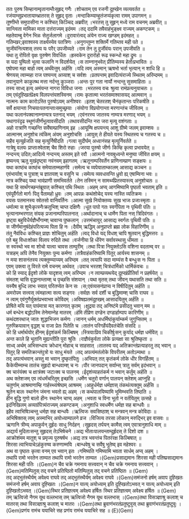 

  
ततः पुरुष सिम्हानाम्वृतानाम्तैःसुहृद् गणैः ।शोचताम् एव रजनी दुह्खेन व्यत्यवर्तत  ॥   
रजंयाम्सुप्रभातायाम्भ्रातरस् ते सुहृद् वृताः ।मन्दाकिम्याम्हुतंजप्यंकृत्वा रामम् उपागमन्  ॥   
तूष्णीम्ते समुपासीना न कश्चित् किञ्चिद् अब्रवीत् ।भरतस् तु सुहृन् मध्ये राम वचनम् अब्रवीत्  ॥   
सान्त्विता मामिका माता दत्तंराज्यम् इदंमम ।तद् ददामि तवैवाहंभुङ्क्ष्व राज्यम् अकण्टकम्  ॥   
महतेवाम्बु वेगेन भिन्नः सेतुर्जलागमे ।दुरावारंत्वद् अंयेन राज्य खण्डम् इदंमहत्  ॥   
गतिम्खर;इवाश्वस्य तार्क्ष्यस्येव पतत्रिणः ।अनुगन्तुम्न शक्तिर्मे गतिम्तव मही पते  ॥   
सुजीवंनित्यशस् तस्य यः परैर् उपजीव्यते ।राम तेन तु दुर्जीवंयः परान् उपजीवति  ॥   
यथा तु रोपितो वृक्षः पुरुषेण विवर्धितः ।ह्रस्वकेन दुरारोहो रूढ स्कन्धो महा द्रुमः  ॥   
स यदा पुष्पितो भूत्वा फलानि न विदर्शयेत् ।स ताम्नानुभवेत् प्रीतिम्यस्य हेतोःप्रभावितः  ॥   
एषोपमा महा बाहो त्वम् अर्थंवेत्तुम् अर्हसि ।यदि त्वम् अस्मान् ऋषभो भर्ता भृत्यान् न शाधि हि  ॥   
श्रेणयस् त्वाम्महा राज पश्यन्त्व् अग्र्याश् च सर्वशः ।प्रतपन्तम् इवादित्यंराज्ये स्थितम् अरिम्दमम्  ॥   
तवानुयाने काकुत्ष्थ मत्ता नर्दन्तु कुञ्जराः ।अन्तः पुर गता नार्यो नन्दन्तु सुसमाहिताः  ॥   
तस्य साध्व् इत्य् अमंयन्त नागरा विविधा जनाः ।भरतस्य वचः श्रुत्वा रामंप्रत्यनुयाचतः  ॥   
तम् एवंदुह्खितंप्रेक्ष्य विलपन्तंयशस्विनम् ।रामः कृतात्मा भरतंसमाश्वासयद् आत्मवान्  ॥   
नात्मनः काम कारोऽस्ति पुरुषोऽयम् अनीश्वरः ।इतश् चेतरतश् चैनंकृतान्तः परिकर्षति  ॥   
सर्वे क्षयान्ता निचयाःपतनान्ताःसमुच्छ्रयाः ।संयोगा विप्रयोगान्ता मरणान्तंच जीवितम्  ॥   
यथा फलानंपक्वानाम्नाम्यत्र पतनाद् भयम् ।एवंनरस्य जातस्य नाम्यत्र मरणाद् भयम्  ॥   
यथागारंदृढ स्थूणंजीर्णंभूत्वावसीदति ।तथावसीदन्ति नरा जरा मृत्यु वशंगताः  ॥   
अहो रात्राणि गच्छन्ति सर्वेषाम्प्राणिनाम् इह ।आयूम्षि क्षपयन्त्य् आशु ग्रीष्मे जलम् इवाम्शवः  ॥   
आत्मानम् अनुशोच त्वंकिम् अंयम् अनुशोचसि ।आयुस् ते हीयते यस्य स्थितस्य च गतस्य च  ॥   
सहैव मृत्युर्व्रजति सह मृत्युर्निषीदति ।गत्वा सुदीर्घम् अध्वानंसह मृत्युर्निवर्तते  ॥   
गात्रेषु वलयः प्राप्ताःश्वेताश् चैव शिरो रुहाः ।जरया पुरुषो जीर्णः किम्हि कृत्वा प्रभावयेत्  ॥   
नन्दन्त्य् उदित;आदित्ये नन्दन्त्य् अस्तम् इते रवौ ।आत्मनो नावबुध्यन्ते मनुष्या जीवित क्षयम्  ॥   
हृष्यन्त्य् ऋतु मुखंदृष्ट्वा नवंनवम् इहागतम् ।ऋतूनाम्परिवर्तेन प्राणिनाम्प्राण सङ्क्षयः  ॥   
यथा काष्ठंच काष्ठंच समेयाताम्महार्णवे ।समेत्य च व्यपेयाताम्कालम् आसाद्य कञ्चन  ॥   
एवंभार्याश् च पुत्राश् च ज्ञातयश् च वसूनि च ।समेत्य व्यवधावन्ति ध्रुवो ह्य् एषाम्विना भवः  ॥   
नात्र कश्चिद् यथा भावंप्राणी समभिवर्तते ।तेन तस्मिन् न सामर्थ्यंप्रेतस्यास्त्य् अनुशोचतः  ॥   
यथा हि सार्थंगच्छन्तंब्रूयात् कश्चित् पथि स्थितः ।अहम् अप्य् आगमिष्यामि पृष्ठतो भवताम् इति  ॥   
एवंपूर्वैर्गतो मार्गः पितृ पैतामहो ध्रुवः ।तम् आपन्नः कथंशोचेद् यस्य नास्ति व्यतिक्रमः ।  
वयसः पतमानस्य स्रोतसो वानिवर्तिनः ।आत्मा सुखे नियोक्तव्यः सुख भाजः प्रजाःस्मृताः  ॥   
धर्मात्मा स शुभैःकृत्स्नैःक्रतुभिश् चाप्त दक्षिणैः ।धूत पापो गतः स्वर्गंपिता नः पृथिवी पतिः  ॥   
भृत्यानाम्भरणात् संयक् प्रजानाम्परिपालनात् ।अर्थादानाच् च धार्मेण पिता नस् त्रिदिवंगतः ।  
इष्ट्वा बहुविधैर्यज्ञैर्भोगाम्श् चावाप्य पुष्कलान् ।उत्तमंचायुर् आसाद्य स्वर्गतः पृथिवी पतिः  ॥   
स जीर्णंमानुषंदेहंपरित्यज्य पिता हि नः ।दैवीम् ऋद्धिम् अनुप्राप्तो ब्रह्म लोक विहारिणीम्  ॥   
तंतु नैवंविधः कश्चित् प्राज्ञः शोचितुम् अर्हति ।त्वद् विधो यद् विधश् चापि श्रुतवान् बुद्धिमत्तरः  ॥   
एते बहु विधाःशोका विलाप रुदिते तथा ।वर्जनीया हि धीरेण सर्वावस्थासु धीमता  ॥   
स स्वस्थो भव मा शोचो यात्वा चावस ताम्पुरीम् ।तथा पित्रा नियुक्तोऽसि वशिना वदताम्व् वर  ॥   
यत्राहम् अपि तेनैव नियुक्तः पुम्य कर्मणा ।तत्रैवाहंकरिष्यामि पितुर् आर्यस्य शासनम्  ॥   
न मया शासनंतस्य त्यक्तुम्म्याय्यम् अरिम्दम ।तत् त्वयापि सदा माम्यंस वै बन्धुःस नः पिता  ॥   
एवम् उक्त्वा तु विरते रामे वचनम् अर्थवत् ।उवाच भरतश् चित्रंधार्मिको धार्मिकंवचः  ॥   
को हि स्याद् ईदृशो लोके यादृशस् त्वम् अरिम्दम ।न त्वाम्प्रव्यथयेद् दुह्खंप्रीतिर्वा न प्रहर्षयेत्  ॥   
संमतश् चासि वृद्धानाम्ताम्श् च पृच्छसि संशयान् ।यथा मृतस् तथा जीवन् यथासति तथा सति  ॥   
यस्यैष बुध्दि लाभः स्यात् परितप्येत केन सः ।स;एवंव्यसनंप्राप्य न विषीदितुम् अर्हति  ॥   
अमरोपम सत्त्वस् त्वंमहात्मा सत्य सङ्गरः ।सर्वज्ञः सर्व दर्शी च बुद्धिमाम्श् चासि राघव  ॥   
न त्वाम् एवंगुणैर्युक्तंप्रभवाभव कोविदम् ।अविषह्यतमंदुह्खम् आसादयितुम् अर्हति  ॥   
प्रोषिते मयि यत् पापंमात्रा मत् कारणात् कृतम् ।क्षुद्रया तद् अनिष्टंमे प्रसीदतु भवान् मम  ॥   
धर्म बन्धेन बद्धोऽस्मि तेनेमाम्नेह मातरम् ।हंमि तीव्रेण दण्डेन दण्डार्हाम्पाप कारिणीम्  ॥   
कथंदशरथाज् जातः शुद्धाभिजन कर्मणः ।जानन् धर्मम् अधर्मिष्ठंकुर्याम्कर्म जुगुप्सितम्  ॥   
गुरुष्क्रियावान् वृद्धश् च राजा प्रेतः पितेति च ।तातंन परिगर्हेयंदैवतंचेति संसदि  ॥   
को हि धर्मार्थयोर् हीनम् ईदृशंकर्म किल्बिषम् ।स्त्रियाःप्रिय चिकीर्षुःसन् कुर्याद् धर्मज्ञ धर्मवित्  ॥   
अन्त काले हि भूतानि मुह्यन्तीति पुरा श्रुतिः ।राज्ञैवंकुर्वता लोके प्रत्यक्षा सा श्रुतिष्कृता  ॥   
साध्व् अर्थम् अभिसन्धाय क्रोधान् मोहाच् च साहसात् ।तातस्य यद् अतिक्रान्तंप्रत्याहरतु तद् भवान्  ॥   
पितुर् हि समतिक्रान्तंपुत्रो यः साधु मंयते ।तद् अपत्यंमतंलोके विपरीतम् अतोऽम्यथा  ॥   
तद् अपत्यंभवान् अस्तु मा भवान् दुष्कृतंपितुः ।अभिपत् तत् कृतंकर्म लोके धीर विगर्हितम्  ॥   
कैकेयीम्माम्च तातंच सुहृदो बान्धवाम्श् च नः ।पौर जानपदान् सर्वाम्स् त्रातु सर्वम् इदंभवान्  ॥   
क्व चारंयंक्व च क्षात्रंक्व जटाःक्व च पालनम् ।ईदृशंव्याहतंकर्म न भवान् कर्तुम् अर्हति  ॥   
अथ क्लेशजम् एव त्वंधर्मंचरितुम् इच्छसि ।धर्मेण चतुरो वर्णान् पालयन् क्लेशम् आप्नुहि  ॥   
चतुर्णाम् आश्रमाणाम्हि गार्हस्थ्यंश्रेष्ठम् आश्रमम् ।आहुर्धर्मज्ञ धर्मज्ञास् तंकथंत्यक्तुम् अर्हसि  ॥   
श्रुतेन बालः स्थानेन जंमना भवतो ह्य् अहम् ।स कथंपालयिष्यामि भूमिम्भवति तिष्ठति  ॥   
हीन बुद्धि गुणो बालो हीनः स्थानेन चाप्य् अहम् ।भवता च विना भूतो न वर्तयितुम् उत्सहे  ॥   
इदंनिखिलम् अव्यग्रंपित्र्यंराज्यम् अकण्टकम् ।अनुशाधि स्वधर्मेण धर्मज्ञ सह बान्धवैः  ॥   
इहैव त्वाभिषिञ्चन्तु धर्मज्ञ सह बान्धवैः ।ऋत्विजः सवसिष्ठाश् च मन्त्रवन् मन्त्र कोविदाः  ॥   
अभिषिक्तस् त्वम् अस्माभिर् अयोध्याम्पालने व्रज ।विजित्य तरसा लोकान् मरुद्भिर् इव वासवः  ॥   
ऋणानि त्रीम्य् अपाकुर्वन् दुर्हृदः साधु निर्दहन् ।सुहृदस् तर्पयन् कामैस् त्वम् एवात्रानुशाधि माम्  ॥   
अद्यार्य मुदिताःसन्तु सुहृदस् तेऽभिषेचने ।अद्य भीताःपालयन्ताम्दुर्हृदस् ते दिशो दश  ॥   
आक्रोशंमम मातुश् च प्रमृज्य पुरुषर्षभ ।अद्य तत्र भवन्तंच पितरंरक्ष किल्बिषात्  ॥   
शिरसा त्वाभियाचेऽहंकुरुष्व करुणाम्मयि ।बान्धवेषु च सर्वेषु भूतेष्व् इव महेश्वरः  ॥   
अथ वा पृष्ठतः कृत्वा वनम् एव भवान् इतः ।गमिष्यति गमिष्यामि भवता सार्धम् अप्य् अहम् ।  
तथापि रामो भरतेन ताम्यत तथापि रामो भरतेन ताम्यत ।(Gem)प्रसाद्यमानः शिरसा मही पतिष्प्रसाद्यमानः शिरसा मही पतिः ।(Gem)न चैव चक्रे गमनाय सत्त्ववान् न चैव चक्रे गमनाय सत्त्ववान् ।(Gem)मतिम्पितुस् तद् वचने प्रतिष्ठितो मतिम्पितुस् तद् वचने प्रतिष्ठितः  ॥ (Gem)  
तद् अद्भुतंस्थैर्यम् अवेक्ष्य राघवे तद् अद्भुतंस्थैर्यम् अवेक्ष्य राघवे ।(Gem)समंजनो हर्षम् अवाप दुह्खितः समंजनो हर्षम् अवाप दुह्खितः ।(Gem)न यात्य् अयोध्याम् इति दुह्खितोऽभवत् न यात्य् अयोध्याम् इति दुह्खितोऽभवत् ।(Gem)स्थिर प्रतिज्ञत्वम् अवेक्ष्य हर्षितः स्थिर प्रतिज्ञत्वम् अवेक्ष्य हर्षितः  ॥ (Gem)  
तम् ऋत्विजो नैगम यूथ वल्लभास् तम् ऋत्विजो नैगम यूथ वल्लभास् ।(Gem)तथा विसञ्ज्ञाश्रु कलाश् च मातरस् तथा विसञ्ज्ञाश्रु कलाश् च मातरः ।(Gem)तथा ब्रुवाणंभरतंप्रतुष्टुवुस् तथा ब्रुवाणंभरतंप्रतुष्टुवुः ।(Gem)प्रणंय रामंच ययाचिरे सह प्रणंय रामंच ययाचिरे सह  ॥ (E)(Gem)  

